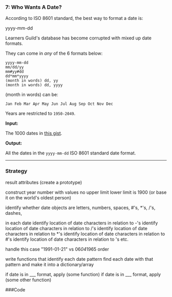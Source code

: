 ### 7: Who Wants A Date?

According to ISO 8601 standard, the best way to format a date is:

yyyy-mm-dd

Learners Guild's database has become corrupted with mixed up date formats.

They can come in *any* of the 6 formats below:

```
yyyy-mm-dd
mm/dd/yy
mm#yy#dd
dd*mm*yyyy
(month in words) dd, yy
(month in words) dd, yyyy
```

(month in words) can be:

```Jan Feb Mar Apr May Jun Jul Aug Sep Oct Nov Dec```

Years are restricted to ```1950-2049```.

**Input:**

The 1000 dates in [this gist](https://gist.github.com/deonna/d2800f6301d326979b3a71da8cf0cb8f).

**Output:**

All the dates in the `yyyy-mm-dd` ISO 8601 standard date format.

---

### Strategy

result attributes (create a prototype)

construct year 
number with values
 no upper limit
 lower limit is 1900 (or base it on the world's oldest person)

identify whether date objects are letters, numbers, spaces, #'s, *'s, /'s, dashes,

in each date
 identify location of date characters in relation to -'s
 identify location of date characters in relation to /'s
 identify location of date characters in relation to *'s
 identify location of date characters in relation to #'s
 identify location of date characters in relation to 's
 etc.

 handle this case "1991-01-21" vs 06*04*1965 order

write functions that identify each date pattern
  find each date with that pattern and make it into a dictionary/array 

if date is in ___ format, apply (some function) 
if date is in ___ format, apply (some other function)




###Code
